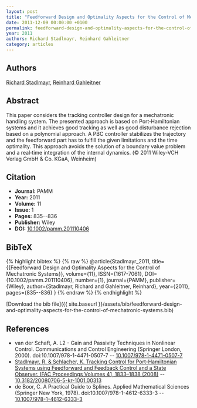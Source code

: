 ```yaml
---
layout: post
title: "Feedforward Design and Optimality Aspects for the Control of Mechatronic Systems"
date: 2011-12-09 00:00:00 +0100
permalink: feedforward-design-and-optimality-aspects-for-the-control-of-mechatronic-systems
year: 2011
authors: Richard Stadlmayr, Reinhard Gahleitner
category: articles
---
```

 
## Authors
[Richard Stadlmayr](authors/richard-stadlmayr), [Reinhard Gahleitner](authors/reinhard-gahleitner)
 
## Abstract
This paper considers the tracking controller design for a mechatronic handling system. The presented approach is based on Port‐Hamiltonian systems and it achieves good tracking as well as good disturbance rejection based on a polynomial approach. A PBC controller stabilizes the trajectory and the feedforward part has to fulfill the given limitations and the time optimality. This approach avoids the solution of a boundary value problem and a real‐time integration of the internal dynamics. (© 2011 Wiley‐VCH Verlag GmbH &amp; Co. KGaA, Weinheim)
 
## Citation
- **Journal:** PAMM
- **Year:** 2011
- **Volume:** 11
- **Issue:** 1
- **Pages:** 835--836
- **Publisher:** Wiley
- **DOI:** [10.1002/pamm.201110406](https://doi.org/10.1002/pamm.201110406)
 
## BibTeX
{% highlight bibtex %}
{% raw %}
@article{Stadlmayr_2011,
  title={{Feedforward Design and Optimality Aspects for the Control of Mechatronic Systems}},
  volume={11},
  ISSN={1617-7061},
  DOI={10.1002/pamm.201110406},
  number={1},
  journal={PAMM},
  publisher={Wiley},
  author={Stadlmayr, Richard and Gahleitner, Reinhard},
  year={2011},
  pages={835--836}
}
{% endraw %}
{% endhighlight %}
 
[Download the bib file]({{ site.baseurl }}/assets/bib/feedforward-design-and-optimality-aspects-for-the-control-of-mechatronic-systems.bib)
 
## References
- van der Schaft, A. L2 - Gain and Passivity Techniques in Nonlinear Control. Communications and Control Engineering (Springer London, 2000). doi:10.1007/978-1-4471-0507-7 -- [10.1007/978-1-4471-0507-7](https://doi.org/10.1007/978-1-4471-0507-7)
- [Stadlmayr, R. & Schlacher, K. Tracking Control for Port-Hamiltonian Systems using Feedforward and Feedback Control and a State Observer. IFAC Proceedings Volumes 41, 1833–1838 (2008)](tracking-control-for-port-hamiltonian-systems-using-feedforward-and-feedback-control-and-a-state-observer) -- [10.3182/20080706-5-kr-1001.00313](https://doi.org/10.3182/20080706-5-kr-1001.00313)
- de Boor, C. A Practical Guide to Splines. Applied Mathematical Sciences (Springer New York, 1978). doi:10.1007/978-1-4612-6333-3 -- [10.1007/978-1-4612-6333-3](https://doi.org/10.1007/978-1-4612-6333-3)

